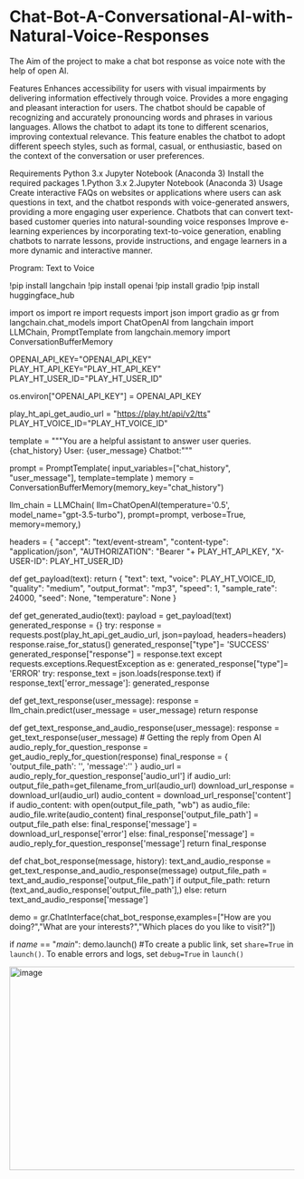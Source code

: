 # Chat-Bot-A-Conversational-AI-with-Natural-Voice-Responses

The Aim of the project to make a chat bot response as voice note with the help of open AI.

Features
Enhances accessibility for users with visual impairments by delivering information effectively through voice.
Provides a more engaging and pleasant interaction for users.
The chatbot should be capable of recognizing and accurately pronouncing words and phrases in various languages.
Allows the chatbot to adapt its tone to different scenarios, improving contextual relevance.
This feature enables the chatbot to adopt different speech styles, such as formal, casual, or enthusiastic, based on the context of the conversation or user preferences.

Requirements
Python 3.x
Jupyter Notebook (Anaconda 3)
Install the required packages
    1.Python 3.x
    2.Jupyter Notebook (Anaconda 3)
Usage
Create interactive FAQs on websites or applications where users can ask questions in text, and the chatbot responds with voice-generated answers, providing a more engaging user experience.
Chatbots that can convert text-based customer queries into natural-sounding voice responses
Improve e-learning experiences by incorporating text-to-voice generation, enabling chatbots to narrate lessons, provide instructions, and engage learners in a more dynamic and interactive manner.

Program:
Text to Voice

!pip install langchain
!pip install openai
!pip install gradio
!pip install huggingface_hub

import os
import re
import requests
import json
import gradio as gr
from langchain.chat_models import ChatOpenAI
from langchain import LLMChain, PromptTemplate
from langchain.memory import ConversationBufferMemory

OPENAI_API_KEY="OPENAI_API_KEY"
PLAY_HT_API_KEY="PLAY_HT_API_KEY"
PLAY_HT_USER_ID="PLAY_HT_USER_ID"

os.environ["OPENAI_API_KEY"] = OPENAI_API_KEY

play_ht_api_get_audio_url = "https://play.ht/api/v2/tts"
PLAY_HT_VOICE_ID="PLAY_HT_VOICE_ID"

template = """You are a helpful assistant to answer user queries.
{chat_history}
User: {user_message}
Chatbot:"""

prompt = PromptTemplate(
    input_variables=["chat_history", "user_message"], template=template
)
memory = ConversationBufferMemory(memory_key="chat_history")

llm_chain = LLMChain(
    llm=ChatOpenAI(temperature='0.5', model_name="gpt-3.5-turbo"),
    prompt=prompt,
    verbose=True,
    memory=memory,)

headers = {
      "accept": "text/event-stream",
      "content-type": "application/json",
      "AUTHORIZATION": "Bearer "+ PLAY_HT_API_KEY,
      "X-USER-ID": PLAY_HT_USER_ID}

def get_payload(text):
  return {
    "text": text,
    "voice": PLAY_HT_VOICE_ID,
    "quality": "medium",
    "output_format": "mp3",
    "speed": 1,
    "sample_rate": 24000,
    "seed": None,
    "temperature": None
  }

def get_generated_audio(text):
  payload = get_payload(text)
  generated_response = {}
  try:
      response = requests.post(play_ht_api_get_audio_url, json=payload, headers=headers)
      response.raise_for_status()
      generated_response["type"]= 'SUCCESS'
      generated_response["response"] = response.text
  except requests.exceptions.RequestException as e:
      generated_response["type"]= 'ERROR'
      try:
        response_text = json.loads(response.text)
        if response_text['error_message']:
          generated_response

def get_text_response(user_message):
    response = llm_chain.predict(user_message = user_message)
    return response

def get_text_response_and_audio_response(user_message):
    response = get_text_response(user_message) # Getting the reply from Open AI
    audio_reply_for_question_response = get_audio_reply_for_question(response)
    final_response = {
        'output_file_path': '',
        'message':''
    }
    audio_url = audio_reply_for_question_response['audio_url']
    if audio_url:
      output_file_path=get_filename_from_url(audio_url)
      download_url_response = download_url(audio_url)
      audio_content = download_url_response['content']
      if audio_content:
        with open(output_file_path, "wb") as audio_file:
          audio_file.write(audio_content)
          final_response['output_file_path'] = output_file_path
      else:
          final_response['message'] = download_url_response['error']
    else:
      final_response['message'] = audio_reply_for_question_response['message']
    return final_response

def chat_bot_response(message, history):
    text_and_audio_response = get_text_response_and_audio_response(message)
    output_file_path = text_and_audio_response['output_file_path']
    if output_file_path:
      return (text_and_audio_response['output_file_path'],)
    else:
      return text_and_audio_response['message']

demo = gr.ChatInterface(chat_bot_response,examples=["How are you doing?","What are your interests?","Which places do you like to visit?"])

if _name_ == "_main_":
    demo.launch() #To create a public link, set `share=True` in `launch()`. To enable errors and logs, set `debug=True` in `launch()`


<img width="826" height="359" alt="image" src="https://github.com/user-attachments/assets/8e8c5b0a-1ba4-4027-b967-9245859fd9b3" />
